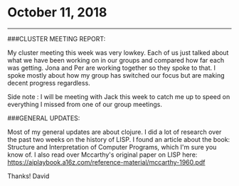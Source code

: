 # October 11, 2018

---

###CLUSTER MEETING REPORT:

My cluster meeting this week was very lowkey. Each of us just talked about what we have been working on in our groups and compared how far each was getting. Jona and Per are working together so they spoke to that. I spoke mostly about how my group has switched our focus but are making decent progress regardless. 

Side note : I will be meeting with Jack this week to catch me up to speed on everything I missed from one of our group meetings.

###GENERAL UPDATES:

Most of my general updates are about clojure. I did a lot of research over the past two weeks on the history of LISP. I found an article about the book: Structure and Interpretation of Computer Programs, which I'm sure you know of. I also read over Mccarthy's original paper on LISP here: https://aiplaybook.a16z.com/reference-material/mccarthy-1960.pdf

Thanks!
David
